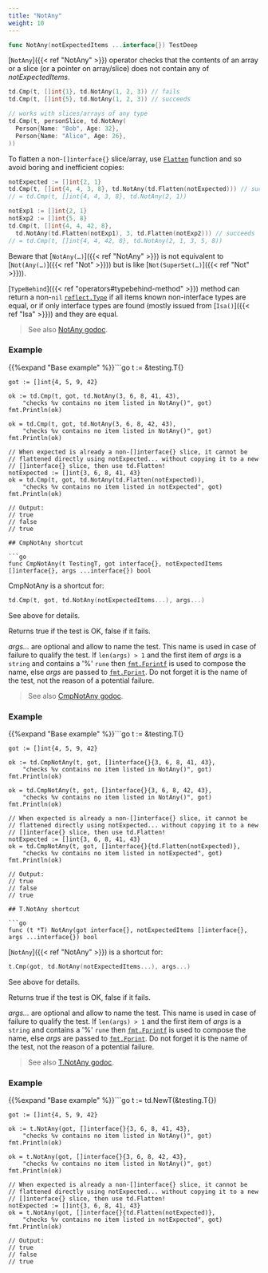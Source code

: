 ```yaml
---
title: "NotAny"
weight: 10
---
```


```go
func NotAny(notExpectedItems ...interface{}) TestDeep
```

[`NotAny`]({{< ref "NotAny" >}}) operator checks that the contents of an array or a slice (or
a pointer on array/slice) does not contain any of *notExpectedItems*.

```go
td.Cmp(t, []int{1}, td.NotAny(1, 2, 3)) // fails
td.Cmp(t, []int{5}, td.NotAny(1, 2, 3)) // succeeds

// works with slices/arrays of any type
td.Cmp(t, personSlice, td.NotAny(
  Person{Name: "Bob", Age: 32},
  Person{Name: "Alice", Age: 26},
))
```

To flatten a non-`[]interface{}` slice/array, use [`Flatten`](https://pkg.go.dev/github.com/maxatome/go-testdeep/td#Flatten) function
and so avoid boring and inefficient copies:

```go
notExpected := []int{2, 1}
td.Cmp(t, []int{4, 4, 3, 8}, td.NotAny(td.Flatten(notExpected))) // succeeds
// = td.Cmp(t, []int{4, 4, 3, 8}, td.NotAny(2, 1))

notExp1 := []int{2, 1}
notExp2 := []int{5, 8}
td.Cmp(t, []int{4, 4, 42, 8},
  td.NotAny(td.Flatten(notExp1), 3, td.Flatten(notExp2))) // succeeds
// = td.Cmp(t, []int{4, 4, 42, 8}, td.NotAny(2, 1, 3, 5, 8))
```

Beware that [`NotAny(…)`]({{< ref "NotAny" >}}) is not equivalent to [`Not(Any(…)`]({{< ref "Not" >}})) but is like
[`Not(SuperSet(…)`]({{< ref "Not" >}})).

[`TypeBehind`]({{< ref "operators#typebehind-method" >}}) method can return a non-`nil` [`reflect.Type`](https://pkg.go.dev/reflect/#Type) if all items
known non-interface types are equal, or if only interface types
are found (mostly issued from [`Isa()`]({{< ref "Isa" >}})) and they are equal.


> See also [<i class='fas fa-book'></i> NotAny godoc](https://pkg.go.dev/github.com/maxatome/go-testdeep/td#NotAny).

### Example

{{%expand "Base example" %}}```go
	t := &testing.T{}

	got := []int{4, 5, 9, 42}

	ok := td.Cmp(t, got, td.NotAny(3, 6, 8, 41, 43),
		"checks %v contains no item listed in NotAny()", got)
	fmt.Println(ok)

	ok = td.Cmp(t, got, td.NotAny(3, 6, 8, 42, 43),
		"checks %v contains no item listed in NotAny()", got)
	fmt.Println(ok)

	// When expected is already a non-[]interface{} slice, it cannot be
	// flattened directly using notExpected... without copying it to a new
	// []interface{} slice, then use td.Flatten!
	notExpected := []int{3, 6, 8, 41, 43}
	ok = td.Cmp(t, got, td.NotAny(td.Flatten(notExpected)),
		"checks %v contains no item listed in notExpected", got)
	fmt.Println(ok)

	// Output:
	// true
	// false
	// true

```{{% /expand%}}
## CmpNotAny shortcut

```go
func CmpNotAny(t TestingT, got interface{}, notExpectedItems []interface{}, args ...interface{}) bool
```

CmpNotAny is a shortcut for:

```go
td.Cmp(t, got, td.NotAny(notExpectedItems...), args...)
```

See above for details.

Returns true if the test is OK, false if it fails.

*args...* are optional and allow to name the test. This name is
used in case of failure to qualify the test. If `len(args) > 1` and
the first item of *args* is a `string` and contains a '%' `rune` then
[`fmt.Fprintf`](https://pkg.go.dev/fmt/#Fprintf) is used to compose the name, else *args* are passed to
[`fmt.Fprint`](https://pkg.go.dev/fmt/#Fprint). Do not forget it is the name of the test, not the
reason of a potential failure.


> See also [<i class='fas fa-book'></i> CmpNotAny godoc](https://pkg.go.dev/github.com/maxatome/go-testdeep/td#CmpNotAny).

### Example

{{%expand "Base example" %}}```go
	t := &testing.T{}

	got := []int{4, 5, 9, 42}

	ok := td.CmpNotAny(t, got, []interface{}{3, 6, 8, 41, 43},
		"checks %v contains no item listed in NotAny()", got)
	fmt.Println(ok)

	ok = td.CmpNotAny(t, got, []interface{}{3, 6, 8, 42, 43},
		"checks %v contains no item listed in NotAny()", got)
	fmt.Println(ok)

	// When expected is already a non-[]interface{} slice, it cannot be
	// flattened directly using notExpected... without copying it to a new
	// []interface{} slice, then use td.Flatten!
	notExpected := []int{3, 6, 8, 41, 43}
	ok = td.CmpNotAny(t, got, []interface{}{td.Flatten(notExpected)},
		"checks %v contains no item listed in notExpected", got)
	fmt.Println(ok)

	// Output:
	// true
	// false
	// true

```{{% /expand%}}
## T.NotAny shortcut

```go
func (t *T) NotAny(got interface{}, notExpectedItems []interface{}, args ...interface{}) bool
```

[`NotAny`]({{< ref "NotAny" >}}) is a shortcut for:

```go
t.Cmp(got, td.NotAny(notExpectedItems...), args...)
```

See above for details.

Returns true if the test is OK, false if it fails.

*args...* are optional and allow to name the test. This name is
used in case of failure to qualify the test. If `len(args) > 1` and
the first item of *args* is a `string` and contains a '%' `rune` then
[`fmt.Fprintf`](https://pkg.go.dev/fmt/#Fprintf) is used to compose the name, else *args* are passed to
[`fmt.Fprint`](https://pkg.go.dev/fmt/#Fprint). Do not forget it is the name of the test, not the
reason of a potential failure.


> See also [<i class='fas fa-book'></i> T.NotAny godoc](https://pkg.go.dev/github.com/maxatome/go-testdeep/td#T.NotAny).

### Example

{{%expand "Base example" %}}```go
	t := td.NewT(&testing.T{})

	got := []int{4, 5, 9, 42}

	ok := t.NotAny(got, []interface{}{3, 6, 8, 41, 43},
		"checks %v contains no item listed in NotAny()", got)
	fmt.Println(ok)

	ok = t.NotAny(got, []interface{}{3, 6, 8, 42, 43},
		"checks %v contains no item listed in NotAny()", got)
	fmt.Println(ok)

	// When expected is already a non-[]interface{} slice, it cannot be
	// flattened directly using notExpected... without copying it to a new
	// []interface{} slice, then use td.Flatten!
	notExpected := []int{3, 6, 8, 41, 43}
	ok = t.NotAny(got, []interface{}{td.Flatten(notExpected)},
		"checks %v contains no item listed in notExpected", got)
	fmt.Println(ok)

	// Output:
	// true
	// false
	// true

```{{% /expand%}}

